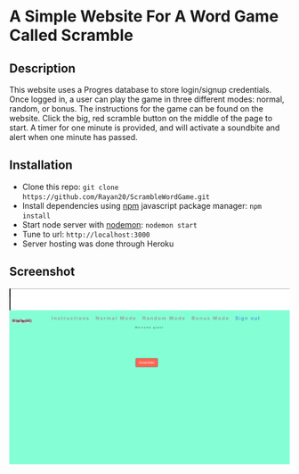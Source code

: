 # A Simple Website For A Word Game Called Scramble

## Description
This website uses a Progres database to store login/signup credentials. Once logged in, a user can play the game in three different modes: normal, random, or bonus. The instructions for the game can be found on the website. Click the big, red scramble button on the middle of the page to start. A timer for one minute is provided, and will activate a soundbite and alert when one minute has passed. 

## Installation
* Clone this repo: ``` git clone https://github.com/Rayan20/ScrambleWordGame.git ```
* Install dependencies using [npm](https://www.npmjs.com/) javascript package manager: ``` npm install ```
* Start node server with [nodemon](https://nodemon.io/): ``` nodemon start ```
* Tune to url: ``` http://localhost:3000 ```
* Server hosting was done through Heroku

## Screenshot
<img src="public/img/HomePage1.png">

